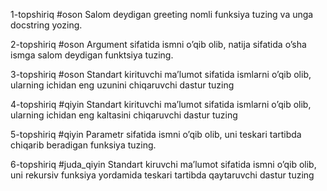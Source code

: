1-topshiriq
#oson
Salom deydigan greeting nomli funksiya tuzing va unga docstring yozing.


2-topshiriq
#oson
Argument sifatida ismni o’qib olib, natija sifatida o’sha ismga salom deydigan funktsiya tuzing.

3-topshiriq
#oson
Standart kirituvchi ma’lumot sifatida ismlarni o’qib olib, ularning ichidan eng uzunini chiqaruvchi dastur tuzing

4-topshiriq
#qiyin
Standart kirituvchi ma’lumot sifatida ismlarni o’qib olib, ularning ichidan eng kaltasini chiqaruvchi dastur tuzing

5-topshiriq
#qiyin
Parametr sifatida ismni o’qib olib, uni teskari tartibda chiqarib beradigan funksiya tuzing.

6-topshiriq
#juda_qiyin
Standart kiruvchi ma’lumot sifatida ismni o’qib olib, uni rekursiv funksiya yordamida teskari tartibda qaytaruvchi dastur tuzing
